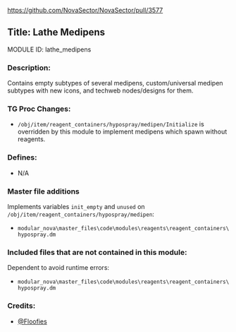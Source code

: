 https://github.com/NovaSector/NovaSector/pull/3577

## Title: Lathe Medipens

MODULE ID: lathe_medipens

### Description:

Contains empty subtypes of several medipens, custom/universal medipen subtypes with new icons, and techweb nodes/designs for them.

### TG Proc Changes:

- `/obj/item/reagent_containers/hypospray/medipen/Initialize` is overridden by this module to implement medipens which spawn without reagents.

### Defines:

- N/A

### Master file additions

Implements variables `init_empty` and `unused` on `/obj/item/reagent_containers/hypospray/medipen`:

- `modular_nova\master_files\code\modules\reagents\reagent_containers\hypospray.dm`

### Included files that are not contained in this module:

Dependent to avoid runtime errors:

- `modular_nova\master_files\code\modules\reagents\reagent_containers\hypospray.dm`

### Credits:
- [@Floofies](https://github.com/Floofies)
